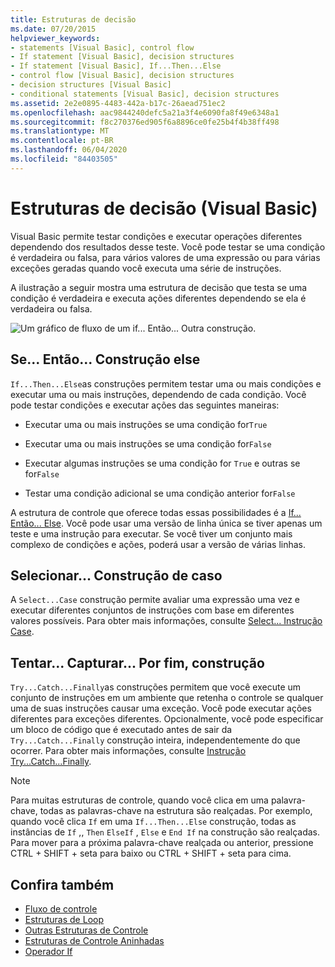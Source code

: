 ```yaml
---
title: Estruturas de decisão
ms.date: 07/20/2015
helpviewer_keywords:
- statements [Visual Basic], control flow
- If statement [Visual Basic], decision structures
- If statement [Visual Basic], If...Then...Else
- control flow [Visual Basic], decision structures
- decision structures [Visual Basic]
- conditional statements [Visual Basic], decision structures
ms.assetid: 2e2e0895-4483-442a-b17c-26aead751ec2
ms.openlocfilehash: aac9844240defc5a21a3f4e6090fa8f49e6348a1
ms.sourcegitcommit: f8c270376ed905f6a8896ce0fe25b4f4b38ff498
ms.translationtype: MT
ms.contentlocale: pt-BR
ms.lasthandoff: 06/04/2020
ms.locfileid: "84403505"
---
```

# <a name="decision-structures-visual-basic"></a>Estruturas de decisão (Visual Basic)
Visual Basic permite testar condições e executar operações diferentes dependendo dos resultados desse teste. Você pode testar se uma condição é verdadeira ou falsa, para vários valores de uma expressão ou para várias exceções geradas quando você executa uma série de instruções.  
  
 A ilustração a seguir mostra uma estrutura de decisão que testa se uma condição é verdadeira e executa ações diferentes dependendo se ela é verdadeira ou falsa.  
  
 ![Um gráfico de fluxo de um if... Então... Outra construção.](./media/decision-structures/if-then-else-construction.gif)  
  
## <a name="ifthenelse-construction"></a>Se... Então... Construção else  
 `If...Then...Else`as construções permitem testar uma ou mais condições e executar uma ou mais instruções, dependendo de cada condição. Você pode testar condições e executar ações das seguintes maneiras:  
  
- Executar uma ou mais instruções se uma condição for`True`  
  
- Executar uma ou mais instruções se uma condição for`False`  
  
- Executar algumas instruções se uma condição for `True` e outras se for`False`  
  
- Testar uma condição adicional se uma condição anterior for`False`  
  
 A estrutura de controle que oferece todas essas possibilidades é a [If... Então... Else](../../../language-reference/statements/if-then-else-statement.md). Você pode usar uma versão de linha única se tiver apenas um teste e uma instrução para executar. Se você tiver um conjunto mais complexo de condições e ações, poderá usar a versão de várias linhas.  
  
## <a name="selectcase-construction"></a>Selecionar... Construção de caso  
 A `Select...Case` construção permite avaliar uma expressão uma vez e executar diferentes conjuntos de instruções com base em diferentes valores possíveis. Para obter mais informações, consulte [Select... Instrução Case](../../../language-reference/statements/select-case-statement.md).  
  
## <a name="trycatchfinally-construction"></a>Tentar... Capturar... Por fim, construção  
 `Try...Catch...Finally`as construções permitem que você execute um conjunto de instruções em um ambiente que retenha o controle se qualquer uma de suas instruções causar uma exceção. Você pode executar ações diferentes para exceções diferentes. Opcionalmente, você pode especificar um bloco de código que é executado antes de sair da `Try...Catch...Finally` construção inteira, independentemente do que ocorrer. Para obter mais informações, consulte [Instrução Try...Catch...Finally](../../../language-reference/statements/try-catch-finally-statement.md).  
  
> [!NOTE]
> Para muitas estruturas de controle, quando você clica em uma palavra-chave, todas as palavras-chave na estrutura são realçadas. Por exemplo, quando você clica `If` em uma `If...Then...Else` construção, todas as instâncias de `If` ,, `Then` `ElseIf` , `Else` e `End If` na construção são realçadas. Para mover para a próxima palavra-chave realçada ou anterior, pressione CTRL + SHIFT + seta para baixo ou CTRL + SHIFT + seta para cima.  
  
## <a name="see-also"></a>Confira também

- [Fluxo de controle](index.md)
- [Estruturas de Loop](loop-structures.md)
- [Outras Estruturas de Controle](other-control-structures.md)
- [Estruturas de Controle Aninhadas](nested-control-structures.md)
- [Operador If](../../../language-reference/operators/if-operator.md)
